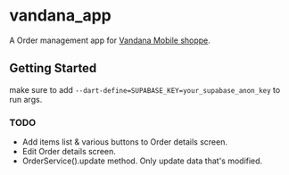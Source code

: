 # vandana_app

A Order management app for [Vandana Mobile shoppe](https://maps.app.goo.gl/A6MA6BUwm922xjDN7).

## Getting Started

make sure to add `--dart-define=SUPABASE_KEY=your_supabase_anon_key` to run args.

### TODO
- Add items list & various buttons to Order details screen.
- Edit Order details screen.
- OrderService().update method. Only update data that's modified.